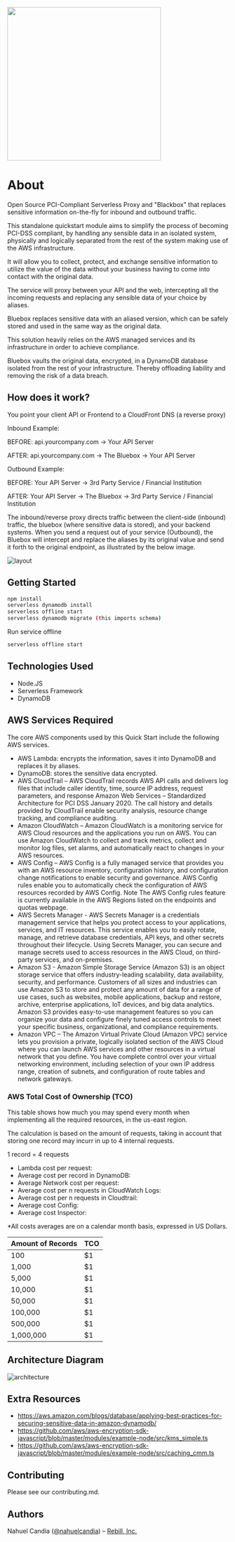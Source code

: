 [<img src="https://github.com/nahuelcandia/bluebox/blob/master/docs/assets/img/logo-color.png?raw=true" width="350"/>](https://github.com/nahuelcandia/bluebox/blob/master/docs/assets/img/logo-color.png?raw=true)

# About

Open Source PCI-Compliant Serverless Proxy and "Blackbox" that replaces sensitive information on-the-fly for inbound and outbound traffic.

This standalone quickstart module aims to simplify the process of becoming PCI-DSS compliant,
by handling any sensible data in an isolated system, physically and logically
separated from the rest of the system making use of the AWS infrastructure.

It will allow you to collect, protect, and exchange sensitive information to utilize the value of
the data without your business having to come into contact with the original data.

The service will proxy between your API and the web, intercepting all the incoming requests
and replacing any sensible data of your choice by aliases.

Bluebox replaces sensitive data with an aliased version, which can be safely stored and used in the same
way as the original data. 

This solution heavily relies on the AWS managed services and its infrastructure in order to achieve compliance.

Bluebox vaults the original data, encrypted, in a DynamoDB database isolated from the rest of your infrastructure.
Thereby offloading liability and removing the risk of a data breach.


## How does it work?
You point your client API or Frontend to a CloudFront DNS (a reverse proxy)

Inbound Example:

BEFORE: api.yourcompany.com → Your API Server

AFTER: api.yourcompany.com → The Bluebox → Your API Server

Outbound Example:

BEFORE: Your API Server → 3rd Party Service / Financial Institution

AFTER: Your API Server → The Bluebox → 3rd Party Service / Financial Institution

The inbound/reverse proxy directs traffic between the client-side (inbound) traffic, the bluebox (where sensitive data is stored),
and your backend systems. When you send a request out of your service (Outbound), the Bluebox will intercept and replace the aliases by its original value and
send it forth to the original endpoint, as illustrated by the below image.

![layout](https://github.com/nahuelcandia/bluebox/blob/master/docs/assets/img/flow-chart.jpeg?raw=true)

## Getting Started

```bash
npm install
serverless dynamodb install
serverless offline start
serverless dynamodb migrate (this imports schema)
```

Run service offline

```bash
serverless offline start
```

## Technologies Used
- Node.JS
- Serverless Framework
- DynamoDB

## AWS Services Required
The core AWS components used by this Quick Start include the following AWS services.

- AWS Lambda: encrypts the information, saves it into DynamoDB and replaces it by aliases.
- DynamoDB: stores the sensitive data encrypted.
- AWS CloudTrail – AWS CloudTrail records AWS API calls and delivers log files that
include caller identity, time, source IP address, request parameters, and response 
Amazon Web Services – Standardized Architecture for PCI DSS January 2020. 
The call history and details provided by CloudTrail enable security analysis,
resource change tracking, and compliance auditing.
- Amazon CloudWatch – Amazon CloudWatch is a monitoring service for AWS Cloud
resources and the applications you run on AWS. You can use Amazon CloudWatch to
collect and track metrics, collect and monitor log files, set alarms, and automatically
react to changes in your AWS resources.
- AWS Config – AWS Config is a fully managed service that provides you with an AWS
resource inventory, configuration history, and configuration change notifications to
enable security and governance. AWS Config rules enable you to automatically check the
configuration of AWS resources recorded by AWS Config.
Note The AWS Config rules feature is currently available in the AWS Regions
listed on the endpoints and quotas webpage.
- AWS Secrets Manager - AWS Secrets Manager is a credentials management service that
helps you protect access to your applications, services, and IT resources. This service
enables you to easily rotate, manage, and retrieve database credentials, API keys, and
other secrets throughout their lifecycle. Using Secrets Manager, you can secure and
manage secrets used to access resources in the AWS Cloud, on third-party services, and
on-premises.
- Amazon S3 - Amazon Simple Storage Service (Amazon S3) is an object storage service
that offers industry-leading scalability, data availability, security, and performance.
Customers of all sizes and industries can use Amazon S3 to store and protect any
amount of data for a range of use cases, such as websites, mobile applications, backup
and restore, archive, enterprise applications, IoT devices, and big data analytics.
Amazon S3 provides easy-to-use management features so you can organize your data
and configure finely tuned access controls to meet your specific business, organizational,
and compliance requirements.
- Amazon VPC – The Amazon Virtual Private Cloud (Amazon VPC) service lets you
provision a private, logically isolated section of the AWS Cloud where you can launch
AWS services and other resources in a virtual network that you define. You have
complete control over your virtual networking environment, including selection of your
own IP address range, creation of subnets, and configuration of route tables and
network gateways.

### AWS Total Cost of Ownership (TCO)

This table shows how much you may spend every month when implementing all the required resources, in the us-east region.

The calculation is based on the amount of requests, taking in account that storing one record may incurr in up to 4 internal requests.

1 record = 4 requests

- Lambda cost per request:
- Average cost per record in DynamoDB:
- Average Network cost per request:
- Average cost per n requests in CloudWatch Logs:
- Average cost per n requests in Cloudtrail:
- Average cost Config:
- Average cost Inspector:

*All costs averages are on a calendar month basis, expressed in US Dollars.

Amount of Records | TCO 
--- | --- 
100 | $1 
1,000 | $1 
5,000 | $1 
10,000 | $1 
50,000 | $1 
100,000 | $1 
500,000 | $1 
1,000,000 | $1 

## Architecture Diagram

![architecture](https://github.com/nahuelcandia/bluebox/blob/master/docs/assets/img/architecture.jpeg?raw=true)
## Extra Resources

- https://aws.amazon.com/blogs/database/applying-best-practices-for-securing-sensitive-data-in-amazon-dynamodb/
- https://github.com/aws/aws-encryption-sdk-javascript/blob/master/modules/example-node/src/kms_simple.ts
- https://github.com/aws/aws-encryption-sdk-javascript/blob/master/modules/example-node/src/caching_cmm.ts

## Contributing
Please see our contributing.md.

## Authors
Nahuel Candia ([@nahuelcandia](https://twitter.com/dncandia)) – [Rebill, Inc.](https://www.rebill.to)

